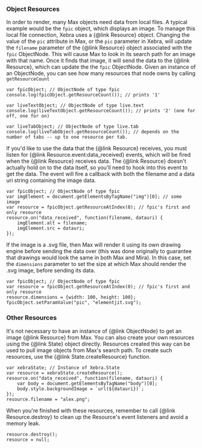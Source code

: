 ### Object Resources

In order to render, many Max objects need data from local files. A typical example would be the `fpic` object, which displays an image. To manage this local file connection, Xebra uses a {@link Resource} object. Changing the value of the `pic` attribute in Max, or the `pic` parameter in Xebra, will update the `filename` parameter of the {@link Resource} object associated with the `fpic` ObjectNode. This will cause Max to look in its search path for an image with that name. Once it finds that image, it will send the data to the {@link Resource}, which can update the the `fpic` ObjectNode. Given an instance of an ObjectNode, you can see how many resources that node owns by calling `getResourceCount`

```
var fpicObject; // ObjectNode of type fpic
console.log(fpicObject.getResourceCount()); // prints '1'

var liveTextObject; // ObjectNode of type live.text
console.log(liveTextObject.getResourceCount()); // prints '2' (one for off, one for on)

var liveTabObject; // ObjectNode of type live.tab
console.log(liveTabObject.getResourceCount()); // depends on the number of tabs -- up to one resource per tab.
```

If you'd like to use the data that the {@link Resource} receives, you must listen for {@link Resource.event:data_received} events, which will be fired when the {@link Resource} receives data. The {@link Resource} doesn't actually hold on to the data itself, so you'll need to hook into this event to get the data. The event will fire a callback with both the filename and a data uri string containing the image data.

```
var fpicObject; // ObjectNode of type fpic
var imgElement = document.getElementsByTagName("img")[0]; // some image
var resource = fpicObject.getResourceAtIndex(0); // fpic's first and only resource
resource.on("data_received", function(filename, datauri) {
	imgElement.alt = filename;
	imgElement.src = datauri;
});
```

If the image is a .svg file, then Max will render it using its own drawing engine before sending the data over (this was done originally to guarantee that drawings would look the same in both Max and Mira). In this case, set the `dimensions` parameter to set the size at which Max should render the .svg image, before sending its data.

```
var fpicObject; // ObjectNode of type fpic
var resource = fpicObject.getResourceAtIndex(0); // fpic's first and only resource
resource.dimensions = {width: 100, height: 100};
fpicObject.setParamValue("pic", "elementjit.svg");
```

### Other Resources

It's not necessary to have an instance of {@link ObjectNode} to get an image {@link Resource} from Max. You can also create your own resources using the {@link State} object directly. Resources created this way can be used to pull image objects from Max's search path. To create such resources, use the {@link State.createResource} function.

```
var xebraState; // Instance of Xebra.State
var resource = xebraState.createResource();
resource.on("data_received", function(filename, datauri) {
	var body = document.getElementsByTagName("body")[0];
	body.style.backgroundImage = `url(${datauri})`;
});
resource.filename = "alex.png";
```

When you're finished with these resources, remember to call {@link Resource.destroy} to clean up the Resource's event listeners and avoid a memory leak.

```
resource.destroy();
resource = null;
```